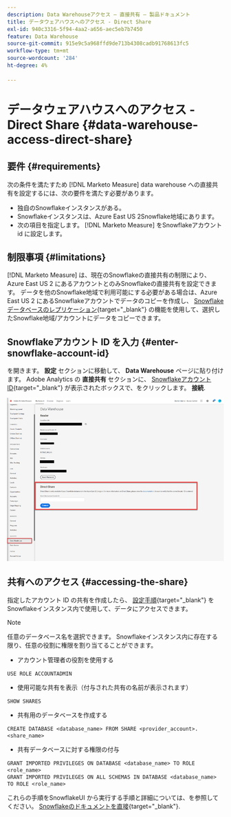 ```yaml
---
description: Data Warehouseアクセス — 直接共有 — 製品ドキュメント
title: データウェアハウスへのアクセス - Direct Share
exl-id: 940c3316-5f94-4aa2-a656-aec5eb7b7450
feature: Data Warehouse
source-git-commit: 915e9c5a968ffd9de713b4308cadb91768613fc5
workflow-type: tm+mt
source-wordcount: '284'
ht-degree: 4%

---
```


# データウェアハウスへのアクセス - Direct Share {#data-warehouse-access-direct-share}

## 要件 {#requirements}

次の条件を満たすため [!DNL Marketo Measure] data warehouse への直接共有を設定するには、次の要件を満たす必要があります。

* 独自のSnowflakeインスタンスがある。
* Snowflakeインスタンスは、Azure East US 2Snowflake地域にあります。
* 次の項目を指定します。 [!DNL Marketo Measure] をSnowflakeアカウント id に設定します。

## 制限事項 {#limitations}

[!DNL Marketo Measure] は、現在のSnowflakeの直接共有の制限により、Azure East US 2 にあるアカウントとのみSnowflakeの直接共有を設定できます。 データを他のSnowflake地域で利用可能にする必要がある場合は、Azure East US 2 にあるSnowflakeアカウントでデータのコピーを作成し、 [Snowflakeデータベースのレプリケーション](https://docs.snowflake.com/en/user-guide/database-replication-intro.html){target="_blank"} の機能を使用して、選択したSnowflake地域/アカウントにデータをコピーできます。

## Snowflakeアカウント ID を入力 {#enter-snowflake-account-id}

を開きます。 **設定** セクションに移動して、 **Data Warehouse** ページに貼り付けます。 Adobe Analytics の **直接共有** セクションに、 [Snowflakeアカウント ID](https://docs.snowflake.com/en/user-guide/admin-account-identifier.html){target="_blank"} が表示されたボックスで、をクリックします。 **接続**.

![](assets/data-warehouse-access-direct-share-1.png)

## 共有へのアクセス {#accessing-the-share}

指定したアカウント ID の共有を作成したら、 [設定手順](https://docs.snowflake.com/en/user-guide/data-share-consumers.html){target="_blank"} をSnowflakeインスタンス内で使用して、データにアクセスできます。

>[!NOTE]
>
>任意のデータベース名を選択できます。 Snowflakeインスタンス内に存在する限り、任意の役割に権限を割り当てることができます。

* アカウント管理者の役割を使用する

```
USE ROLE ACCOUNTADMIN
```

* 使用可能な共有を表示（付与された共有の名前が表示されます）

```
SHOW SHARES
```

* 共有用のデータベースを作成する

```
CREATE DATABASE <database_name> FROM SHARE <provider_account>.<share_name>
```

* 共有データベースに対する権限の付与

```
GRANT IMPORTED PRIVILEGES ON DATABASE <database_name> TO ROLE <role_name>
GRANT IMPORTED PRIVILEGES ON ALL SCHEMAS IN DATABASE <database_name> TO ROLE <role_name>
```

これらの手順をSnowflakeUI から実行する手順と詳細については、を参照してください。 [Snowflakeのドキュメントを直接](https://docs.snowflake.com/en/user-guide/data-share-consumers.html){target="_blank"}.
